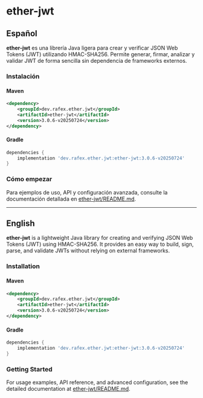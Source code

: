 # ether-jwt

## Español

**ether-jwt** es una librería Java ligera para crear y verificar JSON Web Tokens (JWT) utilizando HMAC-SHA256. Permite generar, firmar, analizar y validar JWT de forma sencilla sin dependencia de frameworks externos.

### Instalación

#### Maven

```xml
<dependency>
    <groupId>dev.rafex.ether.jwt</groupId>
    <artifactId>ether-jwt</artifactId>
    <version>3.0.6-v20250724</version>
</dependency>
```

#### Gradle

```groovy
dependencies {
    implementation 'dev.rafex.ether.jwt:ether-jwt:3.0.6-v20250724'
}
```

### Cómo empezar

Para ejemplos de uso, API y configuración avanzada, consulte la documentación detallada en [ether-jwt/README.md](ether-jwt/README.md).

---

## English

**ether-jwt** is a lightweight Java library for creating and verifying JSON Web Tokens (JWT) using HMAC-SHA256. It provides an easy way to build, sign, parse, and validate JWTs without relying on external frameworks.

### Installation

#### Maven

```xml
<dependency>
    <groupId>dev.rafex.ether.jwt</groupId>
    <artifactId>ether-jwt</artifactId>
    <version>3.0.6-v20250724</version>
</dependency>
```

#### Gradle

```groovy
dependencies {
    implementation 'dev.rafex.ether.jwt:ether-jwt:3.0.6-v20250724'
}
```

### Getting Started

For usage examples, API reference, and advanced configuration, see the detailed documentation at [ether-jwt/README.md](ether-jwt/README.md).